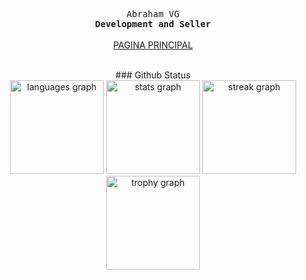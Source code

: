 <center>
<p align="center" >
  <samp>
    Abraham VG
  <br/> <b> Development and Seller</b>
  </samp>
  <br/>
  <br/>
  <a href="https://abraham10-vel-glez-wb22.vercel.app/"> PAGINA PRINCIPAL </a>
  <br/>
  <br/>
</p>  
### Github Status
<div align="center">
  <img src="https://github-readme-stats.vercel.app/api/top-langs?username=Abraham10VelGlez&locale=en&hide_title=false&layout=compact&card_width=320&langs_count=5&theme=dracula&hide_border=false&order=2" height="150" alt="languages graph"  />
  <img src="https://github-readme-stats.vercel.app/api?username=Abraham10VelGlez&hide_title=false&hide_rank=false&show_icons=true&include_all_commits=true&count_private=true&disable_animations=false&theme=dracula&locale=en&hide_border=false&order=1" height="150" alt="stats graph"  />
  <img src="https://streak-stats.demolab.com?user=Abraham10VelGlez&locale=en&mode=daily&theme=dracula&hide_border=false&border_radius=5&order=3" height="150" alt="streak graph"  />
  <img src="https://github-profile-trophy.vercel.app?username=Abraham10VelGlez&theme=dracula&column=-1&row=1&margin-w=8&margin-h=8&no-bg=false&no-frame=false&order=4" height="150" alt="trophy graph"  />
</div>
